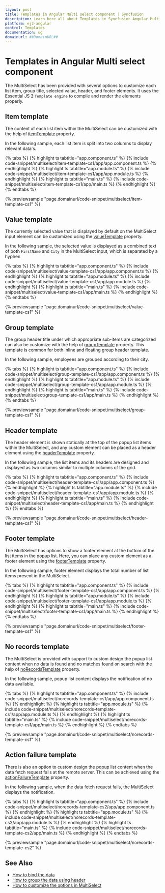 ```yaml
---
layout: post
title: Templates in Angular Multi select component | Syncfusion
description: Learn here all about Templates in Syncfusion Angular Multi select component of Syncfusion Essential JS 2 and more.
platform: ej2-angular
control: Templates 
documentation: ug
domainurl: ##DomainURL##
---
```


# Templates in Angular Multi select component

The MultiSelect has been provided with several options to customize each list item, group title, selected value, header, and footer elements. It uses the Essential JS 2
`Template engine` to compile and render the elements properly.

## Item template

The content of each list item within the MultiSelect can be customized with the
help of [itemTemplate](https://ej2.syncfusion.com/angular/documentation/api/multi-select/#itemtemplate)
property.

In the following sample, each list item is split into two columns to display relevant data's.

{% tabs %}
{% highlight ts tabtitle="app.component.ts" %}
{% include code-snippet/multiselect/item-template-cs1/app/app.component.ts %}
{% endhighlight %}
{% highlight ts tabtitle="app.module.ts" %}
{% include code-snippet/multiselect/item-template-cs1/app/app.module.ts %}
{% endhighlight %}
{% highlight ts tabtitle="main.ts" %}
{% include code-snippet/multiselect/item-template-cs1/app/main.ts %}
{% endhighlight %}
{% endtabs %}
  
{% previewsample "page.domainurl/code-snippet/multiselect/item-template-cs1" %}

## Value template

The currently selected value that is displayed by default on the MultiSelect input
element can be customized using the [valueTemplate](https://ej2.syncfusion.com/angular/documentation/api/multi-select/#valuetemplate) property.

In the following sample, the selected value is displayed as a combined text of both `FirstName` and `City` in the MultiSelect input, which is separated by a hyphen.

{% tabs %}
{% highlight ts tabtitle="app.component.ts" %}
{% include code-snippet/multiselect/value-template-cs1/app/app.component.ts %}
{% endhighlight %}
{% highlight ts tabtitle="app.module.ts" %}
{% include code-snippet/multiselect/value-template-cs1/app/app.module.ts %}
{% endhighlight %}
{% highlight ts tabtitle="main.ts" %}
{% include code-snippet/multiselect/value-template-cs1/app/main.ts %}
{% endhighlight %}
{% endtabs %}
  
{% previewsample "page.domainurl/code-snippet/multiselect/value-template-cs1" %}

## Group template

The group header title under which appropriate sub-items are categorized can also be
customize with the help of [groupTemplate](https://ej2.syncfusion.com/angular/documentation/api/multi-select/#grouptemplate) property.
This template is common for both inline and floating group header template.

In the following sample, employees are grouped according to their city.

{% tabs %}
{% highlight ts tabtitle="app.component.ts" %}
{% include code-snippet/multiselect/group-template-cs1/app/app.component.ts %}
{% endhighlight %}
{% highlight ts tabtitle="app.module.ts" %}
{% include code-snippet/multiselect/group-template-cs1/app/app.module.ts %}
{% endhighlight %}
{% highlight ts tabtitle="main.ts" %}
{% include code-snippet/multiselect/group-template-cs1/app/main.ts %}
{% endhighlight %}
{% endtabs %}
  
{% previewsample "page.domainurl/code-snippet/multiselect/group-template-cs1" %}

## Header template

The header element is shown statically at the top of the popup list items within the
MultiSelect, and any custom element can be placed as a header element using the
[headerTemplate](https://ej2.syncfusion.com/angular/documentation/api/multi-select/#headertemplate) property.

In the following sample, the list items and its headers are designed and displayed as two columns similar to multiple columns of the grid.

{% tabs %}
{% highlight ts tabtitle="app.component.ts" %}
{% include code-snippet/multiselect/header-template-cs1/app/app.component.ts %}
{% endhighlight %}
{% highlight ts tabtitle="app.module.ts" %}
{% include code-snippet/multiselect/header-template-cs1/app/app.module.ts %}
{% endhighlight %}
{% highlight ts tabtitle="main.ts" %}
{% include code-snippet/multiselect/header-template-cs1/app/main.ts %}
{% endhighlight %}
{% endtabs %}
  
{% previewsample "page.domainurl/code-snippet/multiselect/header-template-cs1" %}

## Footer template

The MultiSelect has options to show a footer element at the bottom of the list items
in the popup list.
Here, you can place any custom element as a footer element using the [footerTemplate](https://ej2.syncfusion.com/angular/documentation/api/multi-select/#footertemplate) property.

In the following sample, footer element displays the total number of list items present in the MultiSelect.

{% tabs %}
{% highlight ts tabtitle="app.component.ts" %}
{% include code-snippet/multiselect/footer-template-cs1/app/app.component.ts %}
{% endhighlight %}
{% highlight ts tabtitle="app.module.ts" %}
{% include code-snippet/multiselect/footer-template-cs1/app/app.module.ts %}
{% endhighlight %}
{% highlight ts tabtitle="main.ts" %}
{% include code-snippet/multiselect/footer-template-cs1/app/main.ts %}
{% endhighlight %}
{% endtabs %}
  
{% previewsample "page.domainurl/code-snippet/multiselect/footer-template-cs1" %}

## No records template

The MultiSelect is provided with support to custom design the popup list content when no data is found and no matches found on search with the help of [noRecordsTemplate](https://ej2.syncfusion.com/angular/documentation/api/multi-select/#norecordstemplate) property.

In the following sample, popup list content displays the notification of no data available.

{% tabs %}
{% highlight ts tabtitle="app.component.ts" %}
{% include code-snippet/multiselect/norecords-template-cs1/app/app.component.ts %}
{% endhighlight %}
{% highlight ts tabtitle="app.module.ts" %}
{% include code-snippet/multiselect/norecords-template-cs1/app/app.module.ts %}
{% endhighlight %}
{% highlight ts tabtitle="main.ts" %}
{% include code-snippet/multiselect/norecords-template-cs1/app/main.ts %}
{% endhighlight %}
{% endtabs %}
  
{% previewsample "page.domainurl/code-snippet/multiselect/norecords-template-cs1" %}

## Action failure template

There is also an option to custom design the popup list content when the data fetch request fails at the remote server. This can be achieved using the
[actionFailureTemplate](https://ej2.syncfusion.com/angular/documentation/api/multi-select/#actionfailuretemplate) property.

In the following sample, when the data fetch request fails, the MultiSelect displays the notification.

{% tabs %}
{% highlight ts tabtitle="app.component.ts" %}
{% include code-snippet/multiselect/norecords-template-cs2/app/app.component.ts %}
{% endhighlight %}
{% highlight ts tabtitle="app.module.ts" %}
{% include code-snippet/multiselect/norecords-template-cs2/app/app.module.ts %}
{% endhighlight %}
{% highlight ts tabtitle="main.ts" %}
{% include code-snippet/multiselect/norecords-template-cs2/app/main.ts %}
{% endhighlight %}
{% endtabs %}
  
{% previewsample "page.domainurl/code-snippet/multiselect/norecords-template-cs2" %}

## See Also

* [How to bind the data](./data-binding/)
* [How to group the data using header](./grouping/)
* [How to customize the options in MultiSelect](./chip-customization/)